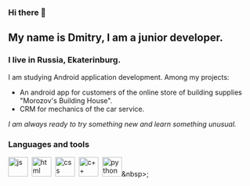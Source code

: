 ### Hi there 👋

## My name is Dmitry, I am a junior developer.
### I live in Russia, Ekaterinburg.

I am studying Android application development. 
Among my projects: 
- An android app for customers of the online store of building supplies "Morozov's Building House". 
- CRM for mechanics of the car service. 

*I am always ready to try something new and learn something unusual.*


### Languages and tools
<img src="https://cdn.jsdelivr.net/gh/devicons/devicon/icons/java/java-original.svg" title="js" width="40" height="40"/>&nbsp;
<img src="https://cdn.jsdelivr.net/gh/devicons/devicon/icons/html5/html5-original.svg" title="html" width="40" height="40"/>&nbsp;
<img src="https://cdn.jsdelivr.net/gh/devicons/devicon/icons/css3/css3-original.svg" title="css" width="40" height="40"/>&nbsp;
<img src="https://cdn.jsdelivr.net/gh/devicons/devicon/icons/cplusplus/cplusplus-original.svg" title="c++" width="40" height="40"/>&nbsp;
<img src="https://cdn.jsdelivr.net/gh/devicons/devicon/icons/python/python-original.svg" title="python" width="40" height="40"/>&nbsp>;


          
         

